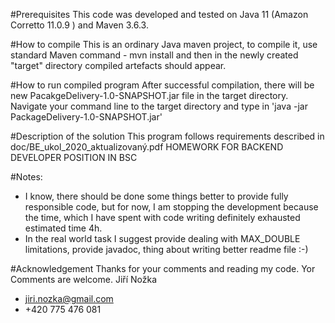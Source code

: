 #Prerequisites
This code was developed and tested on Java 11 (Amazon Corretto 11.0.9 ) and Maven 3.6.3.

#How to compile
This is an ordinary Java maven project, 
to compile it, use standard Maven command - mvn install and then in the newly created "target" directory 
compiled artefacts should appear.

#How to run compiled program
After successful compilation, there will be new PacakgeDelivery-1.0-SNAPSHOT.jar file in the target directory.
Navigate your command line to the target directory and type in 
'java -jar PackageDelivery-1.0-SNAPSHOT.jar'

#Description of the solution
This program follows requirements described in doc/BE_ukol_2020_aktualizovaný.pdf HOMEWORK FOR BACKEND DEVELOPER POSITION IN BSC

#Notes:
* I know, there should be done some things better to provide fully responsible code, but for now, I am stopping the development because the time, which I have spent with code writing definitely exhausted estimated time 4h.
* In the real world task I suggest provide dealing with MAX_DOUBLE limitations, provide javadoc, thing about writing better readme file :-)

#Acknowledgement
Thanks for your comments and reading my code. Yor Comments are welcome.
Jiří Nožka 
* jiri.nozka@gmail.com 
* +420 775 476 081
  
